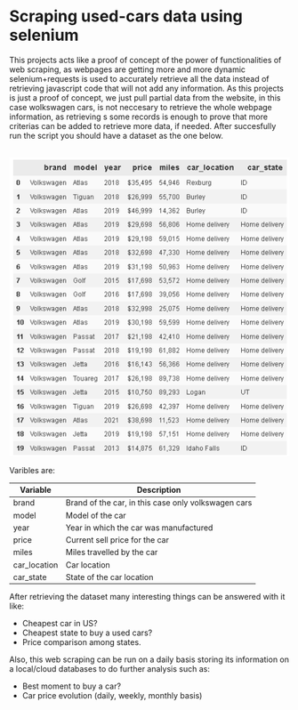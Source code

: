 # Scraping used-cars data using selenium

This projects acts like a proof of concept of the power of functionalities of web scraping, as webpages are getting more and more dynamic selenium+requests is used to accurately retrieve
all the data instead of retrieving javascript code that will not add any information.
As this projects is just a proof of concept, we just pull partial data from the website, in this case wolkswagen cars, is not neccesary to retrieve the whole webpage information, as retrieving s
some records is enough to prove that more criterias can be added to retrieve more data, if needed.
After succesfully run the script you should have a dataset as the one below. <br /><br />


<p align="center">
<img src="https://github.com/horaciosolis1991/Python-Projects/blob/main/web-scraping/res/used-cars-ws.png" >
</p>





Varibles are:


|  Variable    |                  Description                        |
| -----------  | --------------------------------------------------- |
| brand        | Brand of the car, in this case only volkswagen cars |
| model        | Model of the car                                    |
| year         | Year in which the car was manufactured              |
| price        | Current sell price for the car                      |
| miles        | Miles travelled by the car                          |
| car_location | Car location                                        |
| car_state    | State of the car location                           |




After retrieving the dataset many interesting things can be answered with it like:

* Cheapest car in US? <br />
* Cheapest state to buy a used cars?<br />
* Price comparison among states.<br />

Also, this web scraping can be run on a daily basis storing its information on a local/cloud databases to do further analysis such as:

* Best moment to buy a car?<br />
* Car price evolution (daily, weekly, monthly basis)<br />